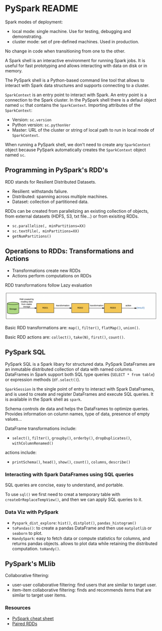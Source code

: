 # PySpark README

Spark modes of deployment:

* local mode: single machine. Use for testing, debugging and demonstrating.
* cluster mode: set of pre-defined machines. Used in production.

No change in code when transitioning from one to the other.

A Spark shell is an interactive environment for running Spark jobs. It is useful for fast prototyping and allows interacting with data on disk or in memory.

The PySpark shell is a Python-based command line tool that allows to interact with Spark data structures and supports connecting to a cluster.

`SparkContext` is an entry point to interact with Spark. An entry point is a connection to the Spark cluster. In the PySpark shell there is a defaul object named `sc` that contains the `SparkContext`. Importing attributes of the `SparkContext`:

* Version: `sc.version`
* Python version: `sc.pythonVer`
* Master: URL of the cluster or string of local path to run in local mode of `SparkContext`.

When running a PySpark shell, we don't need to create any `SparkContext` object because PySpark automatically creates the `SparkContext` object named `sc`.

## Programming in PySpark's RDD's

RDD stands for Resilient Distributed Datasets.

* Resilient: withstands faliure.
* Distributed: spanning across multiple machines.
* Dataset: collection of partitioned data.

RDDs can be created from parallelizing an existing collection of objects, from external datasets (HDFS, S3, txt file...) or from exisiting RDDs.

* `sc.parallelize(, minPartitions=XX)`
* `sc.textFile(, minPartitions=XX)`
* `getNumPartitions()`

## Operations to RDDs: Transformations and Actions

* Transformations create new RDDs
* Actions perform computations on RDDs

RDD transformations follow Lazy evaluation

![Spark RDD Lazy evaluation](lazy_eval_RDD.png)

Basic RDD transformations are: `map()`, `filter()`, `flatMap()`, `union()`.

Basic RDD actions are: `collect()`, `take(N)`, `first()`, `count()`.

## PySpark SQL

PySpark SQL is a Spark libary for structured data. PySpark DataFrames are an inmutable distributed collection of data with named columns. DataFrames in Spark support both SQL type queries (`SELECT * from table`) or expression methods (`df.select()`).

`SparkSession` is the single point of entry to interact with Spark DataFrames, and is used to create and register DataFrames and execute SQL queries. It is available in the Spark shell as `spark`.

Schema controls de data and helps the DataFrames to optimize queries. Provides information on column names, type of data, presence of empty values...

DataFrame transformations include:

* `select()`, `filter()`, `groupby()`, `orderby()`, `dropDuplicates()`, `withColumnRenamed()`

actions include:

* `printSchema()`, `head()`, `show()`, `count()`, `columns`, `describe()`

### Interacting with Spark DataFrames using SQL queries

SQL queries are concise, easy to understand, and portable.

To use `sql()` we first need to creat a temporary table with `createOrReplaceTempView()`, and then we can apply SQL queries to it.

### Data Viz with PySpark

* `Pyspark_dist_explore`: `hist()`, `distplot()`, `pandas_histogram()`
* `toPandas()`: to create a pandas DataFrame and then use `matplotlib` or `seaborn` to plot.
* `HandySpark`:  easy to fetch data or compute statistics for columns, and returns pandas objects. allows to plot data while retaining the distributed computation. `toHandy()`.

## PySpark's MLlib

Collaborative filtering:

* user-user collaborative filtering: find users that are similar to target user.
* item-item collaborative filtering: finds and recommends items that are similar to target user items.



### Resources

* [PySpark cheat sheet](https://www.datacamp.com/cheat-sheet/pyspark-cheat-sheet-spark-in-python)
* [Paired RDDs](https://data-flair.training/blogs/spark-paired-rdd/)